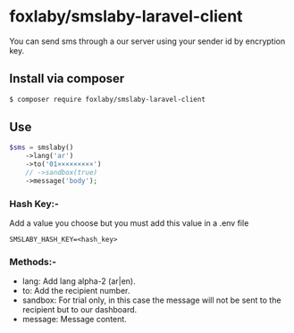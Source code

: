# foxlaby/smslaby-laravel-client
You can send sms through a our server using your sender id by encryption key.

## Install via composer
```bash
$ composer require foxlaby/smslaby-laravel-client
```

## Use
```php
$sms = smslaby()
    ->lang('ar')
    ->to('01×××××××××')
    // ->sandbox(true)
    ->message('body');
```

### Hash Key:-
Add a value you choose but you must add this value in a .env file
```
SMSLABY_HASH_KEY=<hash_key>
```

### Methods:-
- lang: Add lang alpha-2 (ar|en).
- to: Add the recipient number.
- sandbox: For trial only, in this case the message will not be sent to the recipient but to our dashboard.
- message: Message content.